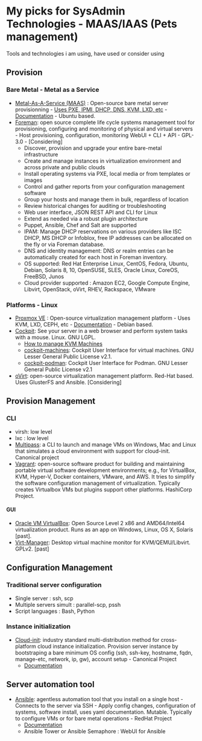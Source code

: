# My picks for SysAdmin Technologies - MAAS/IAAS (Pets management)

Tools and technologies i am using, have used or consider using

## Provision ##
### Bare Metal - Metal as a Service ###
- [Metal-As-A-Service (MAAS)](https://maas.io/) : Open-source bare metal server provisionning - [Uses PXE, IPMI, DHCP, DNS, KVM, LXD, etc](https://maas.io/how-it-works) - [Documentation](https://maas.io/docs) - Ubuntu based.
- [Foreman](https://theforeman.org/introduction.html): open source complete life cycle systems management tool for provisioning, configuring and monitoring of physical and virtual servers - Host provisioning, configuration, monitoring WebUI + CLI + API - GPL-3.0 - [Considering]
  * Discover, provision and upgrade your entire bare-metal infrastructure
  * Create and manage instances in virtualization environment and across private and public clouds
  * Install operating systems via PXE, local media or from templates or images
  * Control and gather reports from your configuration management software
  * Group your hosts and manage them in bulk, regardless of location
  * Review historical changes for auditing or troubleshooting
  * Web user interface, JSON REST API and CLI for Linux
  * Extend as needed via a robust plugin architecture
  * Puppet, Ansible, Chef and Salt are supported
  * IPAM: Manage DHCP reservations on various providers like ISC DHCP, MS DHCP or Infoblox, free IP addresses can be allocated on the fly or via Foreman database.
  * DNS and identity management: DNS or realm entries can be automatically created for each host in Foreman inventory.  
  * OS supported: Red Hat Enterprise Linux, CentOS, Fedora, Ubuntu, Debian, Solaris 8, 10, OpenSUSE, SLES, Oracle Linux, CoreOS, FreeBSD, Junos
  * Cloud provider supported : Amazon EC2, Google Compute Engine, Libvirt, OpenStack, oVirt, RHEV, Rackspace, VMware
### Platforms - Linux ###
- [Proxmox VE](https://www.proxmox.com/en/proxmox-ve) : Open-source virtualization management platform - Uses KVM, LXD, CEPH, etc - [Documentation](https://pve.proxmox.com/pve-docs/) - Debian based.
- [Cockpit](https://cockpit-project.org/): See your server in a web browser and perform system tasks with a mouse. Linux. GNU LGPL.
  * [How to manage KVM Machines](https://www.tecmint.com/manage-kvm-virtual-machines-using-cockpit-web-console/)
  * [cockpit-machines](https://github.com/cockpit-project/cockpit-machines): Cockpit User Interface for virtual machines. GNU Lesser General Public License v2.1. 
  * [cockpit-podman](https://github.com/cockpit-project/cockpit-podman): Cockpit User Interface for Podman. GNU Lesser General Public License v2.1 
- [oVirt](https://www.ovirt.org/): open-source virtualization management platform. Red-Hat based. Uses GlusterFS and Ansible. [Considering]

## Provision Management ##
### CLI ###
- virsh: low level
- lxc : low level
- [Multipass](https://multipass.run/): a CLI to launch and manage VMs on Windows, Mac and Linux that simulates a cloud environment with support for cloud-init. Canonical project
- [Vagrant](https://www.vagrantup.com/): open-source software product for building and maintaining portable virtual software development environments; e.g., for VirtualBox, KVM, Hyper-V, Docker containers, VMware, and AWS. It tries to simplify the software configuration management of virtualization. Typically creates Virtualbox VMs but plugins support other platforms. HashiCorp Project.
#### GUI ####
- [Oracle VM VirtualBox](https://www.virtualbox.org/): Open Source Level 2 x86 and AMD64/Intel64 virtualization product. Runs as an app on Windows, Linux, OS X, Solaris [past].
- [Virt-Manager](https://virt-manager.org/): Desktop virtual machine monitor for KVM/QEMU/Libvirt. GPLv2. [past]


## Configuration Management ##
### Traditional server configuration ###
- Single server : ssh, scp
- Multiple servers simult : parallel-scp, pssh
- Script languages : Bash, Python
### Instance initialization ###
- [Cloud-init](https://cloud-init.io/): industry standard multi-distribution method for cross-platform cloud instance initialization. Provision server instance by bootstraping a bare minimum OS config (ssh, ssh-key, hostname, fqdn, manage-etc, network, ip, gw), account setup - Canonical Project
  * [Documentation](https://cloudinit.readthedocs.io/en/latest/)
## Server automation tool ##
- [Ansible](https://www.ansible.com/): agentless automation tool that you install on a single host - Connects to the server via SSH - Apply config changes, configuration of systems, software install, uses yaml documentation. Mutable. Typically to configure VMs or for bare metal operations - RedHat Project
   * [Documentation](https://docs.ansible.com/ansible/latest/installation_guide/intro_installation.html)
   * Ansible Tower or Ansible Semaphore : WebUI for Ansible
